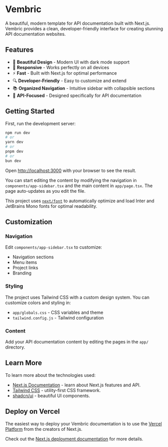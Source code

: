 # Vembric

A beautiful, modern template for API documentation built with Next.js. Vembric provides a clean, developer-friendly interface for creating stunning API documentation websites.

## Features

- 🎨 **Beautiful Design** - Modern UI with dark mode support
- 📱 **Responsive** - Works perfectly on all devices
- ⚡ **Fast** - Built with Next.js for optimal performance
- 🔍 **Developer-Friendly** - Easy to customize and extend
- 📚 **Organized Navigation** - Intuitive sidebar with collapsible sections
- 🎯 **API-Focused** - Designed specifically for API documentation

## Getting Started

First, run the development server:

```bash
npm run dev
# or
yarn dev
# or
pnpm dev
# or
bun dev
```

Open [http://localhost:3000](http://localhost:3000) with your browser to see the result.

You can start editing the content by modifying the navigation in `components/app-sidebar.tsx` and the main content in `app/page.tsx`. The page auto-updates as you edit the file.

This project uses [`next/font`](https://nextjs.org/docs/app/building-your-application/optimizing/fonts) to automatically optimize and load Inter and JetBrains Mono fonts for optimal readability.

## Customization

### Navigation

Edit `components/app-sidebar.tsx` to customize:

- Navigation sections
- Menu items
- Project links
- Branding

### Styling

The project uses Tailwind CSS with a custom design system. You can customize colors and styling in:

- `app/globals.css` - CSS variables and theme
- `tailwind.config.js` - Tailwind configuration

### Content

Add your API documentation content by editing the pages in the `app/` directory.

## Learn More

To learn more about the technologies used:

- [Next.js Documentation](https://nextjs.org/docs) - learn about Next.js features and API.
- [Tailwind CSS](https://tailwindcss.com/docs) - utility-first CSS framework.
- [shadcn/ui](https://ui.shadcn.com/) - beautiful UI components.

## Deploy on Vercel

The easiest way to deploy your Vembric documentation is to use the [Vercel Platform](https://vercel.com/new?utm_medium=default-template&filter=next.js&utm_source=create-next-app&utm_campaign=create-next-app-readme) from the creators of Next.js.

Check out the [Next.js deployment documentation](https://nextjs.org/docs/app/building-your-application/deploying) for more details.
